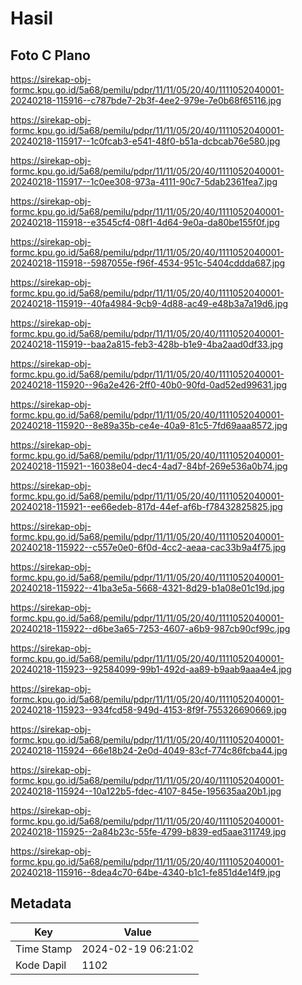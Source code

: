 # Hasil

## Foto C Plano

https://sirekap-obj-formc.kpu.go.id/5a68/pemilu/pdpr/11/11/05/20/40/1111052040001-20240218-115916--c787bde7-2b3f-4ee2-979e-7e0b68f65116.jpg

https://sirekap-obj-formc.kpu.go.id/5a68/pemilu/pdpr/11/11/05/20/40/1111052040001-20240218-115917--1c0fcab3-e541-48f0-b51a-dcbcab76e580.jpg

https://sirekap-obj-formc.kpu.go.id/5a68/pemilu/pdpr/11/11/05/20/40/1111052040001-20240218-115917--1c0ee308-973a-4111-90c7-5dab2361fea7.jpg

https://sirekap-obj-formc.kpu.go.id/5a68/pemilu/pdpr/11/11/05/20/40/1111052040001-20240218-115918--e3545cf4-08f1-4d64-9e0a-da80be155f0f.jpg

https://sirekap-obj-formc.kpu.go.id/5a68/pemilu/pdpr/11/11/05/20/40/1111052040001-20240218-115918--5987055e-f96f-4534-951c-5404cddda687.jpg

https://sirekap-obj-formc.kpu.go.id/5a68/pemilu/pdpr/11/11/05/20/40/1111052040001-20240218-115919--40fa4984-9cb9-4d88-ac49-e48b3a7a19d6.jpg

https://sirekap-obj-formc.kpu.go.id/5a68/pemilu/pdpr/11/11/05/20/40/1111052040001-20240218-115919--baa2a815-feb3-428b-b1e9-4ba2aad0df33.jpg

https://sirekap-obj-formc.kpu.go.id/5a68/pemilu/pdpr/11/11/05/20/40/1111052040001-20240218-115920--96a2e426-2ff0-40b0-90fd-0ad52ed99631.jpg

https://sirekap-obj-formc.kpu.go.id/5a68/pemilu/pdpr/11/11/05/20/40/1111052040001-20240218-115920--8e89a35b-ce4e-40a9-81c5-7fd69aaa8572.jpg

https://sirekap-obj-formc.kpu.go.id/5a68/pemilu/pdpr/11/11/05/20/40/1111052040001-20240218-115921--16038e04-dec4-4ad7-84bf-269e536a0b74.jpg

https://sirekap-obj-formc.kpu.go.id/5a68/pemilu/pdpr/11/11/05/20/40/1111052040001-20240218-115921--ee66edeb-817d-44ef-af6b-f78432825825.jpg

https://sirekap-obj-formc.kpu.go.id/5a68/pemilu/pdpr/11/11/05/20/40/1111052040001-20240218-115922--c557e0e0-6f0d-4cc2-aeaa-cac33b9a4f75.jpg

https://sirekap-obj-formc.kpu.go.id/5a68/pemilu/pdpr/11/11/05/20/40/1111052040001-20240218-115922--41ba3e5a-5668-4321-8d29-b1a08e01c19d.jpg

https://sirekap-obj-formc.kpu.go.id/5a68/pemilu/pdpr/11/11/05/20/40/1111052040001-20240218-115922--d6be3a65-7253-4607-a6b9-987cb90cf99c.jpg

https://sirekap-obj-formc.kpu.go.id/5a68/pemilu/pdpr/11/11/05/20/40/1111052040001-20240218-115923--92584099-99b1-492d-aa89-b9aab9aaa4e4.jpg

https://sirekap-obj-formc.kpu.go.id/5a68/pemilu/pdpr/11/11/05/20/40/1111052040001-20240218-115923--934fcd58-949d-4153-8f9f-755326690669.jpg

https://sirekap-obj-formc.kpu.go.id/5a68/pemilu/pdpr/11/11/05/20/40/1111052040001-20240218-115924--66e18b24-2e0d-4049-83cf-774c86fcba44.jpg

https://sirekap-obj-formc.kpu.go.id/5a68/pemilu/pdpr/11/11/05/20/40/1111052040001-20240218-115924--10a122b5-fdec-4107-845e-195635aa20b1.jpg

https://sirekap-obj-formc.kpu.go.id/5a68/pemilu/pdpr/11/11/05/20/40/1111052040001-20240218-115925--2a84b23c-55fe-4799-b839-ed5aae311749.jpg

https://sirekap-obj-formc.kpu.go.id/5a68/pemilu/pdpr/11/11/05/20/40/1111052040001-20240218-115916--8dea4c70-64be-4340-b1c1-fe851d4e14f9.jpg


## Metadata

| Key        | Value               |
| ---------- | ------------------- |
| Time Stamp | 2024-02-19 06:21:02 |
| Kode Dapil | 1102                |



